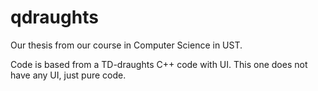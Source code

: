 # qdraughts

Our thesis from our course in Computer Science in UST.

Code is based from a TD-draughts C++ code with UI. This one does not have any UI, just pure code.
